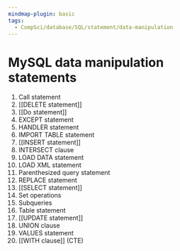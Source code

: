 ```yaml
---
mindmap-plugin: basic
tags:
  - CompSci/database/SQL/statement/data-manipulation
---
```

# MySQL data manipulation statements
1. Call statement
2. [[DELETE statement]]
3. [[Do statement]]
4. EXCEPT statement
5. HANDLER statement
6. IMPORT TABLE statement
7. [[INSERT statement]]
8. INTERSECT clause
9. LOAD DATA statement
10. LOAD XML statement
11. Parenthesized query statement
12. REPLACE statement
13. [[SELECT statement]]
14. Set operations
15. Subqueries
16. Table statement
17. [[UPDATE statement]]
18. UNION clause
19. VALUES statement
20. [[WITH clause]] (CTE)